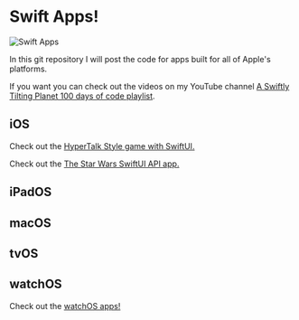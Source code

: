 # Swift Apps!
![Swift Apps](https://github.com/calebrwells/100-Days-of-Swift-Code-2020/blob/master/Swift/Swift.png)

In this git repository I will post the code for apps built for all of Apple's platforms.

If you want you can check out the videos on my YouTube channel [A Swiftly Tilting Planet 100 days of code playlist](https://www.youtube.com/playlist?list=PLomLuS7LD16doB7_VAWRCI8Zu5QAR3pfK).

## iOS

Check out the [HyperTalk Style game with SwiftUI.](https://github.com/calebrwells/100-Days-of-Swift-Code-2020/tree/master/Apps/iOS/HyperCard)

Check out the [The Star Wars SwiftUI API app.](https://github.com/calebrwells/100-Days-of-Swift-Code-2020/tree/master/Apps/iOS/The%20Star%20Wars%20API)

## iPadOS

## macOS

## tvOS

## watchOS

Check out the [watchOS apps!](https://github.com/calebrwells/100-Days-of-Swift-Code-2020/tree/master/Apps/watchOS)
